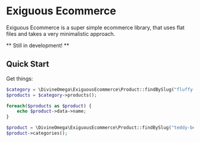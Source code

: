 # Exiguous Ecommerce

Exiguous Ecommerce is a super simple ecommerce library, that uses flat files and takes a very minimalistic approach.

** Still in development! **

## Quick Start

Get things:

```php
$category = \DivineOmega\ExiguousEcommerce\Product::findBySlug("fluffy-things");
$products = $category->products();

foreach($products as $product) {
    echo $product->data->name;
}

$product = \DivineOmega\ExiguousEcommerce\Product::findBySlug("teddy-bear");
$product->categories();
```

